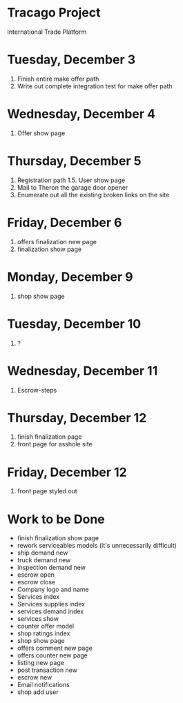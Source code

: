 Tracago Project
=
International Trade Platform

# Tuesday, December 3
1. Finish entire make offer path
2. Write out complete integration test for make offer path

# Wednesday, December 4
1. Offer show page

# Thursday, December 5
1. Registration path
1.5. User show page
2. Mail to Theron the garage door opener
3. Enumerate out all the existing broken links on the site

# Friday, December 6
1. offers finalization new page
2. finalization show page

# Monday, December 9
1. shop show page

# Tuesday, December 10
1. ?

# Wednesday, December 11
1. Escrow-steps

# Thursday, December 12
1. finish finalization page
2. front page for asshole site

# Friday, December 12
1. front page styled out

Work to be Done
=
* finish finalization show page
* rework serviceables models (it's unnecessarily difficult)
* ship demand new
* truck demand new
* inspection demand new
* escrow open
* escrow close
* Company logo and name
* Services index
* Services supplies index
* services demand index
* services show
* counter offer model
* shop ratings index
* shop show page
* offers comment new page
* offers counter new page
* listing new page
* post transaction new
* escrow new
* Email notifications
* shop add user
